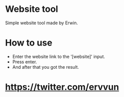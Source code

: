 # Website tool
Simple website tool made by Erwin.

# How to use
- Enter the website link to the '[website]' input.
- Press enter.
- And after that you got the result.

# https://twitter.com/ervvun
